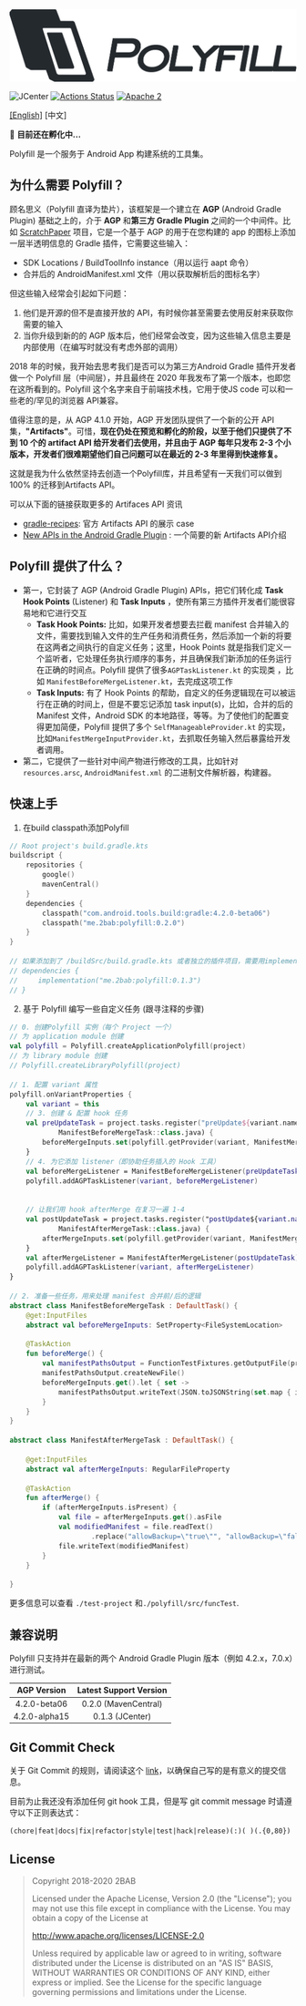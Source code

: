 <img src="./Polyfill.png" alt="Polyfill" width="507px">

![JCenter](https://api.bintray.com/packages/2bab/maven/polyfill/images/download.svg) [![Actions Status](https://github.com/2bab/Polyfill/workflows/release/badge.svg)](https://github.com/2bab/Polyfill/actions) [![Apache 2](https://img.shields.io/badge/License-Apache%202-brightgreen.svg)](https://www.apache.org/licenses/LICENSE-2.0)


[[English]](./README.md) [中文]

🚧 **目前还在孵化中...**

Polyfill 是一个服务于 Android App 构建系统的工具集。


## 为什么需要 Polyfill？

顾名思义（Polyfill 直译为垫片），该框架是一个建立在 **AGP** (Android Gradle Plugin) 基础之上的，介于 **AGP** 和**第三方 Gradle Plugin** 之间的一个中间件。比如 [ScratchPaper](https://github.com/2BAB/ScratchPaper) 项目，它是一个基于 AGP 的用于在您构建的 app 的图标上添加一层半透明信息的 Gradle 插件，它需要这些输入：

- SDK Locations / BuildToolInfo instance（用以运行 aapt 命令）
- 合并后的 AndroidManifest.xml 文件（用以获取解析后的图标名字）

但这些输入经常会引起如下问题：

1. 他们是开源的但不是直接开放的 API，有时候你甚至需要去使用反射来获取你需要的输入
2. 当你升级到新的的 AGP 版本后，他们经常会改变，因为这些输入信息主要是内部使用（在编写时就没有考虑外部的调用）

2018 年的时候，我开始去思考我们是否可以为第三方Android Gradle 插件开发者做一个 Polyfill 层（中间层），并且最终在 2020 年我发布了第一个版本，也即您在这所看到的。Polyfill 这个名字来自于前端技术栈，它用于使JS code 可以和一些老的/罕见的浏览器 API兼容。

值得注意的是，从 AGP 4.1.0 开始，AGP 开发团队提供了一个新的公开 API 集，**"Artifacts"**。可惜，**现在仍处在预览和孵化的阶段，以至于他们只提供了不到 10 个的 artifact API 给开发者们去使用，并且由于 AGP 每年只发布 2-3 个小版本，开发者们很难期望他们自己问题可以在最近的 2-3 年里得到快速修复。**

这就是我为什么依然坚持去创造一个Polyfill库，并且希望有一天我们可以做到 100% 的迁移到Artifacts API。

可以从下面的链接获取更多的 Artifaces API 资讯

- [gradle-recipes](https://github.com/android/gradle-recipes): 官方 Artifacts API 的展示 case
- [New APIs in the Android Gradle Plugin](https://medium.com/androiddevelopers/new-apis-in-the-android-gradle-plugin-f5325742e614) : 一个简要的新 Artifacts API介绍


## Polyfill 提供了什么？

- 第一，它封装了 AGP (Android Gradle Plugin) APIs，把它们转化成 **Task Hook Points** (Listener) 和 **Task Inputs** ，使所有第三方插件开发者们能很容易地和它进行交互
  - **Task Hook Points:** 比如，如果开发者想要去拦截 manifest 合并输入的文件，需要找到输入文件的生产任务和消费任务，然后添加一个新的将要在这两者之间执行的自定义任务；这里，Hook Points 就是指我们定义一个监听者，它处理任务执行顺序的事务，并且确保我们新添加的任务运行在正确的时间点。Polyfill 提供了很多`AGPTaskListener.kt` 的实现类 ，比如 `ManifestBeforeMergeListener.kt`，去完成这项工作
  - **Task Inputs:** 有了 Hook Points 的帮助，自定义的任务逻辑现在可以被运行在正确的时间上，但是不要忘记添加 task input(s)，比如，合并的后的 Manifest 文件，Android SDK 的本地路径，等等。为了使他们的配置变得更加简便，Polyfill 提供了多个 `SelfManageableProvider.kt` 的实现，比如`ManifestMergeInputProvider.kt`，去抓取任务输入然后暴露给开发者调用。
- 第二，它提供了一些针对中间产物进行修改的工具，比如针对`resources.arsc`, `AndroidManifest.xml` 的二进制文件解析器，构建器。



## 快速上手

1. 在build classpath添加Polyfill

``` kotlin
// Root project's build.gradle.kts
buildscript {
    repositories {
        google()
        mavenCentral()
    }
    dependencies {
        classpath("com.android.tools.build:gradle:4.2.0-beta06")
        classpath("me.2bab:polyfill:0.2.0")
    }
}

// 如果添加到了 /buildSrc/build.gradle.kts 或者独立的插件项目，需要用implementation 代替之
// dependencies {
//     implementation("me.2bab:polyfill:0.1.3")
// }
```

2. 基于 Polyfill 编写一些自定义任务 (跟寻注释的步骤)

``` kotlin
// 0. 创建Polyfill 实例（每个 Project 一个）
// 为 application module 创建
val polyfill = Polyfill.createApplicationPolyfill(project)
// 为 library module 创建
// Polyfill.createLibraryPolyfill(project)

// 1. 配置 variant 属性
polyfill.onVariantProperties {
    val variant = this
    // 3. 创建 & 配置 hook 任务
    val preUpdateTask = project.tasks.register("preUpdate${variant.name.capitalize()}Manifest",
            ManifestBeforeMergeTask::class.java) {
        beforeMergeInputs.set(polyfill.getProvider(variant, ManifestMergeInputProvider::class.java).get())
    }
    // 4. 为它添加 listener（即协助任务插入的 Hook 工具）
    val beforeMergeListener = ManifestBeforeMergeListener(preUpdateTask)
    polyfill.addAGPTaskListener(variant, beforeMergeListener)


    // 让我们用 hook afterMerge 在复习一遍 1-4
    val postUpdateTask = project.tasks.register("postUpdate${variant.name.capitalize()}Manifest",
            ManifestAfterMergeTask::class.java) {
        afterMergeInputs.set(polyfill.getProvider(variant, ManifestMergeOutputProvider::class.java).get())
    }
    val afterMergeListener = ManifestAfterMergeListener(postUpdateTask)
    polyfill.addAGPTaskListener(variant, afterMergeListener)
}

// 2. 准备一些任务，用来处理 manifest 合并前/后的逻辑
abstract class ManifestBeforeMergeTask : DefaultTask() {
    @get:InputFiles
    abstract val beforeMergeInputs: SetProperty<FileSystemLocation>

    @TaskAction
    fun beforeMerge() {
        val manifestPathsOutput = FunctionTestFixtures.getOutputFile(project, "manifest-merge-input.json")
        manifestPathsOutput.createNewFile()
        beforeMergeInputs.get().let { set ->
            manifestPathsOutput.writeText(JSON.toJSONString(set.map { it.asFile.absolutePath }))
        }
    }
}

abstract class ManifestAfterMergeTask : DefaultTask() {

    @get:InputFiles
    abstract val afterMergeInputs: RegularFileProperty

    @TaskAction
    fun afterMerge() {
        if (afterMergeInputs.isPresent) {
            val file = afterMergeInputs.get().asFile
            val modifiedManifest = file.readText()
                    .replace("allowBackup=\"true\"", "allowBackup=\"false\"")
            file.writeText(modifiedManifest)
        }
    }

}
```

更多信息可以查看 `./test-project` 和`./polyfill/src/funcTest`.


## 兼容说明

Polyfill 只支持并在最新的两个 Android Gradle Plugin 版本（例如 4.2.x，7.0.x）进行测试。

| AGP Version |                    Latest Support Version                    |
| :---------: | :----------------------------------------------------------: |
4.2.0-beta06 | 0.2.0 (MavenCentral)
4.2.0-alpha15 | 0.1.3 (JCenter)


## Git Commit Check

关于 Git Commit 的规则，请阅读这个 [link](https://medium.com/walmartlabs/check-out-these-5-git-tips-before-your-next-commit-c1c7a5ae34d1)，以确保自己写的是有意义的提交信息。

目前为止我还没有添加任何 git hook 工具，但是写 git commit message 时请遵守以下正则表达式：

```
(chore|feat|docs|fix|refactor|style|test|hack|release)(:)( )(.{0,80})
```

## License

>
> Copyright 2018-2020 2BAB
>
>Licensed under the Apache License, Version 2.0 (the "License");
you may not use this file except in compliance with the License.
You may obtain a copy of the License at
>
>   http://www.apache.org/licenses/LICENSE-2.0
>
> Unless required by applicable law or agreed to in writing, software
distributed under the License is distributed on an "AS IS" BASIS,
WITHOUT WARRANTIES OR CONDITIONS OF ANY KIND, either express or implied.
See the License for the specific language governing permissions and
limitations under the License.
